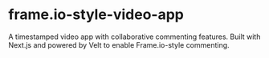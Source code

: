 # frame.io-style-video-app
A timestamped video app with collaborative commenting features. Built with Next.js and powered by Velt to enable Frame.io-style commenting.
